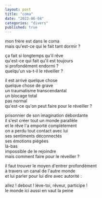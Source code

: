 ```yaml
---
layout: post
title: "coma"
date: "2023-06-04"
categories: "divers"
published: true
---
```


mon frère est dans le coma  
mais qu'est-ce qui le fait tant dormir ?  

ça fait si longtemps qu'il rêve  
qu'est-ce qui fait qu'il est toujours  
si profondément endormi ?  
quelqu'un va-t-il le réveiller ?  

il est arrivé quelque chose  
quelque chose de grave  
un traumatisme transcendantal  
un blocage total  
pas normal  
qu'est-ce qu'on peut faire pour le réveiller ?  

prisonnier de son imagination débordante  
il s'est créer tout un monde parallèle  
et le rêve l'a emporté complètement  
on a perdu tout contact avec lui  
ses sentiments déconnectés  
ses émotions piégées  
là-bas  
impossible de le rejoindre  
mais comment faire pour le réveiller ?  

il faut trouver le moyen d'entrer profondément  
à travers un canal de l'autre monde  
et lui parler pour lui dire avec autorité :  

allez ! debout ! lève-toi, rêveur, participe !  
le monde ici aussi en vaut la peine  
